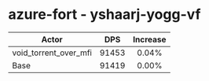 # azure-fort - yshaarj-yogg-vf
| Actor | DPS | Increase |
|---|:---:|:---:|
|void_torrent_over_mfi|91453|0.04%|
|Base|91419|0.00%|
